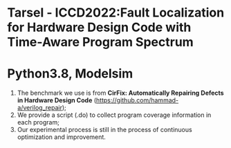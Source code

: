 # Tarsel - ICCD2022:Fault Localization for Hardware Design Code with Time-Aware Program Spectrum

# Python3.8, Modelsim

1. The benchmark we use is from **CirFix: Automatically Repairing Defects in Hardware Design
Code** (https://github.com/hammad-a/verilog_repair);
2. We provide a script (.do) to collect program coverage information in each program;
3. Our experimental process is still in the process of continuous optimization and improvement.
